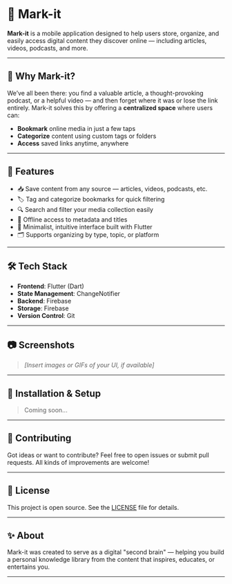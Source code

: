 # 📌 Mark-it

**Mark-it** is a mobile application designed to help users store, organize, and easily access digital content they discover online — including articles, videos, podcasts, and more.

---

## 🧠 Why Mark-it?

We’ve all been there: you find a valuable article, a thought-provoking podcast, or a helpful video — and then forget where it was or lose the link entirely. Mark-it solves this by offering a **centralized space** where users can:

- **Bookmark** online media in just a few taps  
- **Categorize** content using custom tags or folders  
- **Access** saved links anytime, anywhere

---

## 🚀 Features

- 📥 Save content from any source — articles, videos, podcasts, etc.  
- 🏷️ Tag and categorize bookmarks for quick filtering  
- 🔍 Search and filter your media collection easily  
- 💾 Offline access to metadata and titles  
- 🧭 Minimalist, intuitive interface built with Flutter  
- 🗂️ Supports organizing by type, topic, or platform

---

## 🛠 Tech Stack

- **Frontend**: Flutter (Dart)  
- **State Management**: ChangeNotifier  
- **Backend**: Firebase  
- **Storage**: Firebase
- **Version Control**: Git

---

## 📷 Screenshots

> _[Insert images or GIFs of your UI, if available]_  

---

## 🧪 Installation & Setup

> Coming soon...

---

## 🤝 Contributing

Got ideas or want to contribute? Feel free to open issues or submit pull requests. All kinds of improvements are welcome!

---

## 📄 License

This project is open source. See the [LICENSE](./LICENSE) file for details.

---

## ✨ About

Mark-it was created to serve as a digital "second brain" — helping you build a personal knowledge library from the content that inspires, educates, or entertains you.

---

